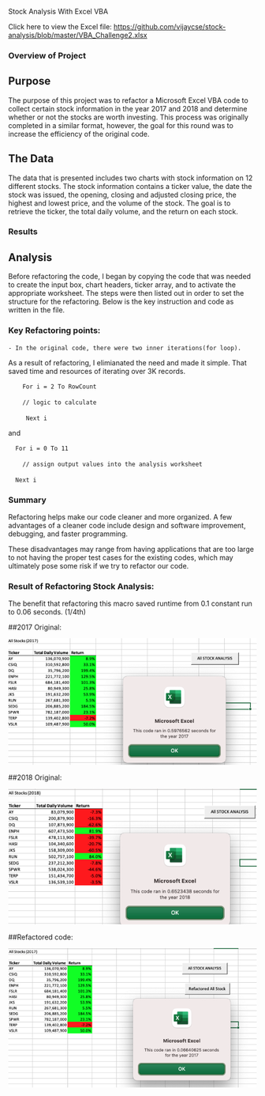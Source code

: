 Stock Analysis With Excel VBA

Click here to view the Excel file: https://github.com/vijaycse/stock-analysis/blob/master/VBA_Challenge2.xlsx

### Overview of Project

## Purpose
The purpose of this project was to refactor a Microsoft Excel VBA code to collect certain stock information in the year 2017 and 2018 and determine whether or not the stocks are worth investing. This process was originally completed in a similar format, however, the goal for this round was to increase the efficiency of the original code.

## The Data

The data that is presented includes two charts with stock information on 12 different stocks. The stock information contains a ticker value, the date the stock was issued, the opening, closing and adjusted closing price, the highest and lowest price, and the volume of the stock. The goal is to retrieve the ticker, the total daily volume, and the return on each stock.

### Results

 ## Analysis

Before refactoring the code, I began by copying the code that was needed to create the input box, chart headers, ticker array, and to activate the appropriate worksheet. The steps were then listed out in order to set the structure for the refactoring. Below is the key instruction and code as written in the file.


### Key Refactoring points:

    - In the original code, there were two inner iterations(for loop).
As a result of refactoring, I elimianated the need and made it simple.
That saved time and resources of iterating over 3K records.

 
    
        For i = 2 To RowCount
        
        // logic to calculate
        
         Next i
  
   
   and
    
      For i = 0 To 11
      
        // assign output values into the analysis worksheet
        
      Next i
      

 
### Summary

Refactoring helps make our code cleaner and more organized. A few advantages of a cleaner code include design and software improvement, debugging, and faster programming.  

These disadvantages may range from having applications that are too large to not having the proper test cases for the existing codes, which may ultimately pose some risk if we try to refactor our code.

### Result of Refactoring Stock Analysis:

 The benefit that refactoring this macro saved runtime from 0.1 constant run to  0.06 seconds. (1/4th)

  ##2017 Original:
 
 ![2017 Original](https://github.com/vijaycse/stock-analysis/blob/master/resources/2017_original_run.png)
 
  ##2018 Original:
   
 ![2018 original](https://github.com/vijaycse/stock-analysis/blob/master/resources/2018_original_run.png)
 
  ##Refactored code:
 
 ![Refactored Code](https://github.com/vijaycse/stock-analysis/blob/master/resources/refactored_run.png)
 
 

